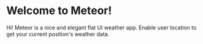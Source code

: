 # Welcome to Meteor!

Hi! Meteor is a nice and elegant flat UI weather app. Enable user location to get your current position's weather data.
